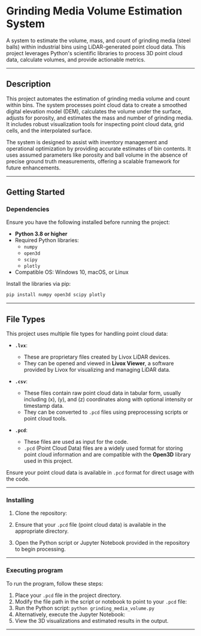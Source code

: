 # Grinding Media Volume Estimation System

A system to estimate the volume, mass, and count of grinding media (steel balls) within industrial bins using LiDAR-generated point cloud data. This project leverages Python's scientific libraries to process 3D point cloud data, calculate volumes, and provide actionable metrics.

---

## Description

This project automates the estimation of grinding media volume and count within bins. The system processes point cloud data to create a smoothed digital elevation model (DEM), calculates the volume under the surface, adjusts for porosity, and estimates the mass and number of grinding media. It includes robust visualization tools for inspecting point cloud data, grid cells, and the interpolated surface.

The system is designed to assist with inventory management and operational optimization by providing accurate estimates of bin contents. It uses assumed parameters like porosity and ball volume in the absence of precise ground truth measurements, offering a scalable framework for future enhancements.

---

## Getting Started

### Dependencies

Ensure you have the following installed before running the project:

* **Python 3.8 or higher**
* Required Python libraries:
  - `numpy`
  - `open3d`
  - `scipy`
  - `plotly`
* Compatible OS: Windows 10, macOS, or Linux

Install the libraries via pip:
```bash
pip install numpy open3d scipy plotly
```
---

## File Types

This project uses multiple file types for handling point cloud data:

* **`.lvx`**:  
  - These are proprietary files created by Livox LiDAR devices.
  - They can be opened and viewed in **Livox Viewer**, a software provided by Livox for visualizing and managing LiDAR data.

* **`.csv`**:  
  - These files contain raw point cloud data in tabular form, usually including \(x\), \(y\), and \(z\) coordinates along with optional intensity or timestamp data.
  - They can be converted to `.pcd` files using preprocessing scripts or point cloud tools.

* **`.pcd`**:  
  - These files are used as input for the code.
  - `.pcd` (Point Cloud Data) files are a widely used format for storing point cloud information and are compatible with the **Open3D** library used in this project.

Ensure your point cloud data is available in `.pcd` format for direct usage with the code.

---

### Installing

1. Clone the repository:

2. Ensure that your `.pcd` file (point cloud data) is available in the appropriate directory.

3. Open the Python script or Jupyter Notebook provided in the repository to begin processing.

---

### Executing program

To run the program, follow these steps:

1. Place your `.pcd` file in the project directory.
2. Modify the file path in the script or notebook to point to your `.pcd` file:
3. Run the Python script: `python grinding_media_volume.py`
4. Alternatively, execute the Jupyter Notebook:
5. View the 3D visualizations and estimated results in the output.

---
